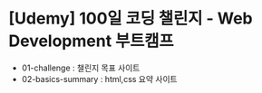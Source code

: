 # [Udemy] 100일 코딩 챌린지 - Web Development 부트캠프

+ 01-challenge : 챌린지 목표 사이트
+ 02-basics-summary : html,css 요약 사이트